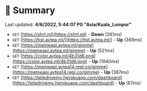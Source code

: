 # 📖 Summary
Last updated: **4/6/2022, 5:44:07 PG "Asia/Kuala_Lumpur"**

- `GET` [https://shrt.ml](https://shrt.ml) - **Down** (261ms)
- `GET` [https://hst.aytea.ml/](https://hst.aytea.ml/) - **Up** (369ms)
- `GET` [https://memeapi.aytea.ml/gimme](https://memeapi.aytea.ml/gimme) - **Up** (521ms)
- `GET` [https://color.aytea.ml/4b31d6.png](https://color.aytea.ml/4b31d6.png) - **Up** (1940ms)
- `GET` [https://memeapi.aytea14.repl.co/gimme](https://memeapi.aytea14.repl.co/gimme) - **Up** (387ms)
- `GET` [https://teledrivemy.herokuapp.com/dashboard](https://teledrivemy.herokuapp.com/dashboard) - **Up** (67ms)
